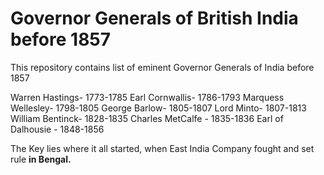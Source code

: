 # Governor Generals of British India before 1857
This repository contains list of eminent Governor Generals of India before 1857

Warren Hastings- 1773-1785
Earl Cornwallis- 1786-1793
Marquess Wellesley- 1798-1805
George Barlow- 1805-1807
Lord Minto- 1807-1813
William Bentinck- 1828-1835
Charles MetCalfe - 1835-1836
Earl of Dalhousie - 1848-1856








The Key lies where it all started, when East India Company fought and set rule **in Bengal.**
